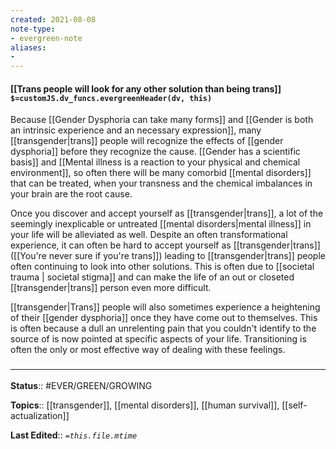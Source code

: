 ```yaml
---
created: 2021-08-08
note-type: 
- evergreen-note
aliases:
- 
---
```


#### [[Trans people will look for any other solution than being trans]] `$=customJS.dv_funcs.evergreenHeader(dv, this)`

Because [[Gender Dysphoria can take many forms]] and [[Gender is both an intrinsic experience and an necessary expression]], many [[transgender|trans]] people will recognize the effects of [[gender dysphoria]] before they recognize the cause. [[Gender has a scientific basis]] and [[Mental illness is a reaction to your physical and chemical environment]], so often there will be many comorbid [[mental disorders]] that can be treated, when your transness and the chemical imbalances in your brain are the root cause. 

Once you discover and accept yourself as [[transgender|trans]], a lot of the seemingly inexplicable or untreated [[mental disorders|mental illness]] in your life will be alleviated as well. Despite an often transformational experience, it can often be hard to accept yourself as [[transgender|trans]] ([[You're never sure if you're trans]]) leading to [[transgender|trans]] people often continuing to look into other solutions. This is often due to [[societal trauma | societal stigma]] and can make the life of an out or closeted [[transgender|trans]] person even more difficult. 

[[transgender|Trans]] people will also sometimes experience a heightening of their [[gender dysphoria]] once they have come out to themselves. This is often because a dull an unrelenting pain that you couldn't identify to the source of is now pointed at specific aspects of your life. Transitioning is often the only or most effective way of dealing with these feelings.

### <hr class="footnote"/>

**Status**:: #EVER/GREEN/GROWING 

**Topics**::  [[transgender]], [[mental disorders]], [[human survival]], [[self-actualization]]
	
**Last Edited**:: *`=this.file.mtime`*
